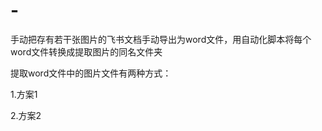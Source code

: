 # -
手动把存有若干张图片的飞书文档手动导出为word文件，用自动化脚本将每个word文件转换成提取图片的同名文件夹

提取word文件中的图片文件有两种方式：

  1.方案1
  
  2.方案2
